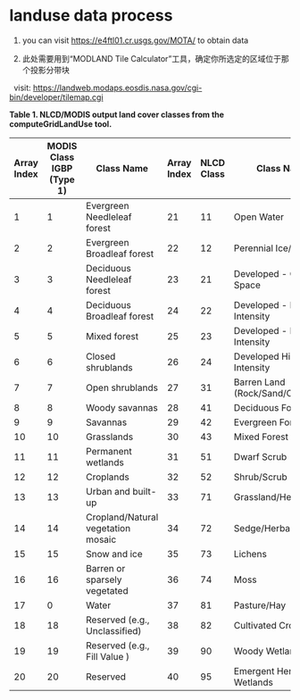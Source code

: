 # landuse data process

1. you can visit https://e4ftl01.cr.usgs.gov/MOTA/ to obtain data

2. 此处需要用到“MODLAND Tile Calculator”工具，确定你所选定的区域位于那个投影分带块

   visit: https://landweb.modaps.eosdis.nasa.gov/cgi-bin/developer/tilemap.cgi
   
<a id=Table-1></a>
**Table 1. NLCD/MODIS output land cover classes from the
computeGridLandUse tool.**

|**Array Index**|**MODIS Class IGBP (Type 1)**|**Class Name**|**Array Index**|**NLCD Class**|**Class Name**|
|---|---|---|---|---|---|
|1|1|Evergreen Needleleaf forest|21| 11|Open Water
|2|2|Evergreen Broadleaf forest | 22 | 12  | Perennial Ice/Snow|
|3|3|Deciduous Needleleaf forest | 23 |           21|Developed - Open Space|
|4 |4 |Deciduous Broadleaf forest | 24 |22 |Developed - Low Intensity|
|5|5 | Mixed forest| 25|23|Developed - Medium Intensity|
|6|6|Closed shrublands| 26| 24| Developed High Intensity|
|7|7 |Open shrublands| 27|31|Barren Land (Rock/Sand/Clay)|
|8|8 |Woody savannas| 28|41|Deciduous Forest
|9|9|Savannas| 29|42|Evergreen Forest
|10|10| Grasslands| 30 |43| Mixed Forest|
|11|11|Permanent wetlands|31|51|Dwarf Scrub
|12|12| Croplands| 32|52|Shrub/Scrub|
|13|13 |Urban and built-up|33|71| Grassland/Herbaceous|
|14|14 |Cropland/Natural vegetation mosaic |  34|72 |Sedge/Herbaceous|
|15 |15|Snow and ice| 35|73|Lichens|
|16 |16|Barren or sparsely vegetated |        36|74|Moss|
|17 |0| Water | 37 |81|Pasture/Hay|
|18|18|Reserved (e.g., Unclassified)|  38| 82 |Cultivated Crops|
|19|19 |Reserved (e.g., Fill Value ) |  39 |90|Woody Wetlands|
|20|20| Reserved| 40 | 95|Emergent Herbaceous Wetlands|
